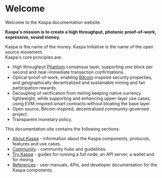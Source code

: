 # Welcome

Welcome to the Kaspa documentation website.

**Kaspa's mission is to create a high throughput, photonic proof-of-work, expressive, sound money.**

Kaspa is the name of the money. Kaspa Initiative is the name of the open source movement.  
Kaspa's core principles are:

* High throughput [Phantom](https://eprint.iacr.org/2018/104.pdf) consensus layer, supporting one block per second and near-immediate transaction confirmations.
* Optical-proof-of-work, enabling [Bitcoin](https://bitcoin.org/bitcoin.pdf)-inspired security properties, and geographically decentralized and sustainable mining and fair participation rewards.
* Decoupling of verification from mining keeping native currency lightweight, while supporting and enhancing upper-layer use cases, using EVM-inspired smart contracts without bloating the base layer.
* Open source, Bitcoin-inspired, decentralized community-governed project.
* Transparent monetary policy.

This documentation site contains the following sections:

* [About Kaspa](about-kaspa/introduction.md) - information about the Kaspa components, protocols, features and use cases.
* [Community](community/community-guide.md) - community hubs and guidelines.
* [Try Kaspa](try-kaspa/overview.md) - guides for running a full node, an API server, a wallet and for mining.
* [References](api-reference/untitled.md) - user manuals, APIs, and developer documentation for the Kaspa components.





